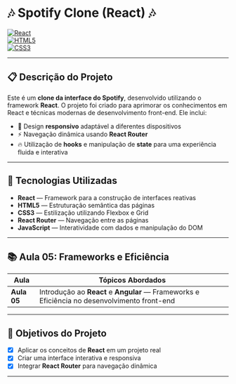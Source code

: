 # 🎶 Spotify Clone (React) 🎶

[![React](https://img.shields.io/badge/React-61DAFB?style=for-the-badge&logo=react&logoColor=black)](https://reactjs.org/)  
[![HTML5](https://img.shields.io/badge/HTML5-E34F26?style=for-the-badge&logo=html5&logoColor=white)](https://developer.mozilla.org/pt-BR/docs/Web/HTML)  
[![CSS3](https://img.shields.io/badge/CSS3-1572B6?style=for-the-badge&logo=css3&logoColor=white)](https://developer.mozilla.org/pt-BR/docs/Web/CSS)

---

## 📋 Descrição do Projeto

Este é um **clone da interface do Spotify**, desenvolvido utilizando o framework **React**. O projeto foi criado para aprimorar os conhecimentos em React e técnicas modernas de desenvolvimento front-end. Ele inclui:
- 🎨 Design **responsivo** adaptável a diferentes dispositivos
- ⚡ Navegação dinâmica usando **React Router**
- 🔥 Utilização de **hooks** e manipulação de **state** para uma experiência fluida e interativa

---

## 🚀 Tecnologias Utilizadas

- **React** — Framework para a construção de interfaces reativas
- **HTML5** — Estruturação semântica das páginas
- **CSS3** — Estilização utilizando Flexbox e Grid
- **React Router** — Navegação entre as páginas
- **JavaScript** — Interatividade com dados e manipulação do DOM

---

## 📚 Aula 05: Frameworks e Eficiência

| Aula          | Tópicos Abordados                                        |
| ------------- | -------------------------------------------------------- |
| **Aula 05**   | Introdução ao **React** e **Angular** — Frameworks e Eficiência no desenvolvimento front-end |

---

## 🎯 Objetivos do Projeto

- [x] Aplicar os conceitos de **React** em um projeto real
- [x] Criar uma interface interativa e responsiva
- [x] Integrar **React Router** para navegação dinâmica

---


